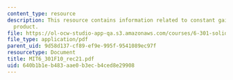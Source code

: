 ```yaml
---
content_type: resource
description: This resource contains information related to constant gain bandwidth
  product.
file: https://ol-ocw-studio-app-qa.s3.amazonaws.com/courses/6-301-solid-state-circuits-fall-2010/640b1b1eb483aae0b3ecb4ced8e29908_MIT6_301F10_rec21.pdf
file_type: application/pdf
parent_uid: 9d58d137-cf89-ef9e-995f-9541089ec97f
resourcetype: Document
title: MIT6_301F10_rec21.pdf
uid: 640b1b1e-b483-aae0-b3ec-b4ced8e29908
---
```


